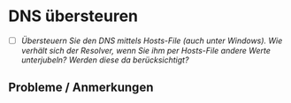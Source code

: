 # DNS übersteuren
- [ ] *Übersteuern Sie den DNS mittels Hosts-File (auch unter Windows). Wie verhält sich der Resolver, wenn Sie ihm per Hosts-File andere Werte unterjubeln? Werden diese da berücksichtigt?*

## Probleme / Anmerkungen